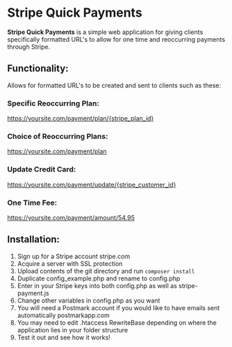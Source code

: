 # Stripe Quick Payments

**Stripe Quick Payments** is a simple web application for giving clients specifically formatted URL's to allow for one time and reoccurring payments through Stripe.

## Functionality:

Allows for formatted URL's to be created and sent to clients such as these:

### Specific Reoccurring Plan: 

https://yoursite.com/payment/plan/{stripe_plan_id}

### Choice of Reoccurring Plans: 

https://yoursite.com/payment/plan

### Update Credit Card:

https://yoursite.com/payment/update/{stripe_customer_id}

### One Time Fee:

https://yoursite.com/payment/amount/54.95


## Installation:

1. Sign up for a Stripe account stripe.com
2. Acquire a server with SSL protection
3. Upload contents of the git directory and run `composer install`
4. Duplicate config_example.php and rename to config.php
5. Enter in your Stripe keys into both config.php as well as stripe-payment.js
6. Change other variables in config.php as you want
7. You will need a Postmark account if you would like to have emails sent automatically postmarkapp.com
8. You may need to edit .htaccess RewriteBase depending on where the application lies in your folder structure
9. Test it out and see how it works!
